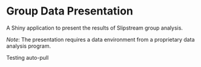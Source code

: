 Group Data Presentation
=======================

A Shiny application to present the results of Slipstream group analysis.  

_Note_: The presentation requires a data environment from a proprietary data analysis program. 

Testing auto-pull 
